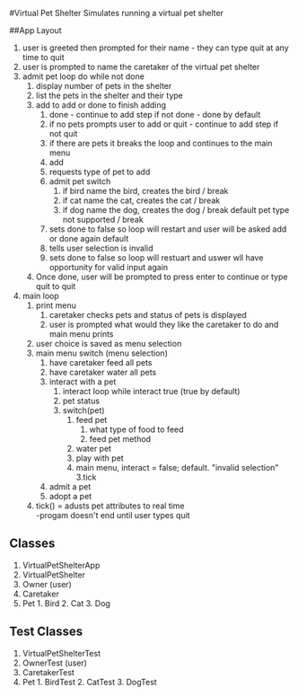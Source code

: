 #Virtual Pet Shelter
	Simulates running a virtual pet shelter

##App Layout
1. user is greeted then prompted for their name - they can type quit at any time to quit
2. user is prompted to name the caretaker of the virtual pet shelter
3. admit pet loop do while not done
   1. display number of pets in the shelter
   2. list the pets in the shelter and their type
   3. add to add or done to finish adding
      1. done - continue to add step if not done - done by default
        1. if no pets prompts user to add or quit - continue to add step if not quit
        2. if there are pets it breaks the loop and continues to the main menu
      2. add
      	1. requests type of pet to add
      	2. admit pet switch
      	   1. if bird name the bird, creates the bird / break
      	   2. if cat name the cat, creates the cat / break
      	   3. if dog name the dog, creates the dog / break
      	   default pet type not supported / break 
      	3. sets done to false so loop will restart and user will be asked add or done again
      default 
        1. tells user selection is invalid
        2. sets done to false so loop will restuart and uswer wll have opportunity for valid input again
   4. Once done, user will be prompted to press enter to continue or type quit to quit
4. main loop
    1. print menu
        1. caretaker checks pets and status of pets is displayed
		1. user is prompted what would they like the caretaker to do and main menu prints
	2. user choice is saved as menu selection 
	3. main menu switch (menu selection)
	   1. have caretaker feed all pets
	   2. have caretaker water all pets
	   3. interact with a pet
	      1. interact loop while interact true (true by default)
	        1. pet status
	      	2. switch(pet)
		   	    1. feed pet
		   	        1. what type of food to feed
	                2. feed pet method
		   	    2. water pet
		   	    3. play with pet
		   	    4. main menu, interact = false;
	   	      default. "invalid selection"
	   	    3.tick
	   4. admit a pet
	   5. adopt a pet
	4. tick() = adusts pet attributes to real time   
-progam doesn't end until user types quit

## Classes
  1. VirtualPetShelterApp
  2. VirtualPetShelter
  3. Owner (user)
  4. Caretaker 
  5. Pet
  	1. Bird
  	2. Cat
  	3. Dog

## Test Classes
  1. VirtualPetShelterTest
  2. OwnerTest (user)
  3. CaretakerTest 
  4. Pet
  	1. BirdTest
  	2. CatTest
  	3. DogTest
